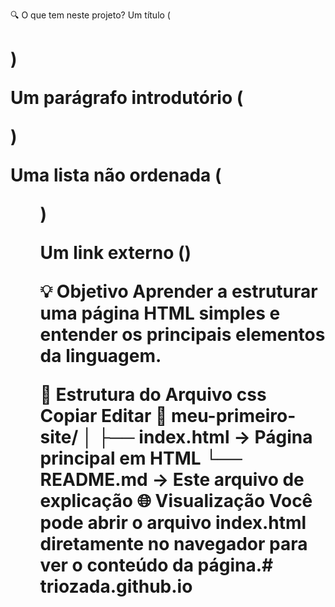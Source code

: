 🔍 O que tem neste projeto?
Um título (<h1>)

Um parágrafo introdutório (<p>)

Uma lista não ordenada (<ul>)

Um link externo (<a>)

💡 Objetivo
Aprender a estruturar uma página HTML simples e entender os principais elementos da linguagem.

📂 Estrutura do Arquivo
css
Copiar
Editar
📁 meu-primeiro-site/
│
├── index.html   → Página principal em HTML
└── README.md    → Este arquivo de explicação
🌐 Visualização
Você pode abrir o arquivo index.html diretamente no navegador para ver o conteúdo da página.# triozada.github.io
